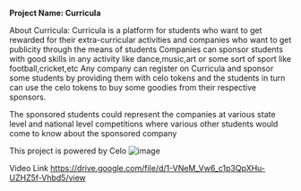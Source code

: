 **Project Name: Curricula**

About Curricula:
Curricula is a platform for students who want to get rewarded for their extra-curricular activities and companies who want to get publicity through the means of students
Companies can sponsor students with good skills in any activity like dance,music,art or some sort of sport like football,cricket,etc
 Any company can register on Curricula and sponsor some students by providing them with celo tokens and the 
 students in turn can use the celo tokens to buy some goodies from their respective sponsors.
 
 The sponsored students could represent the companies at various state level and national level competitions where various other students would come to know
 about the sponsored company

This project is powered by Celo
![image](https://user-images.githubusercontent.com/82264758/149742107-25e4ebc3-3b09-4167-98ef-dfbfbfac9246.png)


Video Link
https://drive.google.com/file/d/1-VNeM_Vw6_c1p3QpXHu-UZHZ5f-Vhbd5/view
